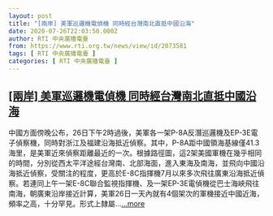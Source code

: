 ```yaml
---
layout: post
title: "[兩岸] 美軍巡邏機電偵機 同時經台灣南北直抵中國沿海"
date: 2020-07-26T22:03:50.000Z
author: RTI 中央廣播電臺
from: https://www.rti.org.tw/news/view/id/2073581
tags: [ RTI 中央廣播電臺 ]
categories: [ RTI 中央廣播電臺 ]
---
```

<!--1595801030000-->
[[兩岸] 美軍巡邏機電偵機 同時經台灣南北直抵中國沿海](https://www.rti.org.tw/news/view/id/2073581)
------

<div>
中國方面傍晚公布，26日下午2時過後，美軍各一架P-8A反潛巡邏機及EP-3E電子偵察機，同時對浙江及福建沿海抵近偵察。其中，P-8A距中國領海基線僅41.3海里，是美軍近來偵察距離最近的一次。根據路徑圖，這2架美國軍機在幾乎相同的時間，分別從西太平洋途經台灣南、北部海面，進入東海及南海，並飛向中國沿海抵近偵察，受關注的程度，更高於E-8C指揮機7月以來多次飛往廣東沿海抵近偵察。若連同上午一架E-8C聯合監視指揮機、及一架EP-3E電偵機從巴士海峽飛往南海，朝廣東沿岸接近計算，美軍26日一天內就有4個架次的軍機接近中國近海，頻率之高，十分罕見。形式上隸屬...<a target="_blank" href="https://www.rti.org.tw/news/view/id/2073581">...more</a>
</div>
